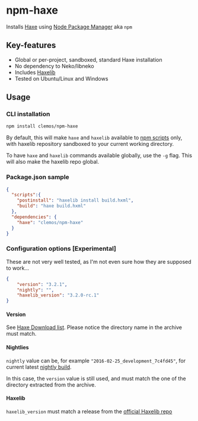 # npm-haxe

Installs [Haxe](http://haxe.org) using [Node Package Manager](https://www.npmjs.com/) aka `npm` 

## Key-features

* Global or per-project, sandboxed, standard Haxe installation
* No dependency to Neko/libneko
* Includes [Haxelib](http://lib.haxe.org/)
* Tested on Ubuntu/Linux and Windows

## Usage

### CLI installation

```bash
npm install clemos/npm-haxe
```

By default, this will make `haxe` and `haxelib` available to [npm scripts](https://docs.npmjs.com/misc/scripts) only,
with haxelib repository sandboxed to your current working directory.

To have `haxe` and `haxelib` commands available globally, use the `-g` flag.
This will also make the haxelib repo global.

### Package.json sample

```json
{
  "scripts":{
    "postinstall": "haxelib install build.hxml",
    "build": "haxe build.hxml"
  },
  "dependencies": {
    "haxe": "clemos/npm-haxe"
  }
}
```

### Configuration options [Experimental]

These are not very well tested, as I'm not even sure how they are supposed to work...

```json
{
    "version": "3.2.1",
    "nightly": "",
    "haxelib_version": "3.2.0-rc.1"
}
```

#### Version

See [Haxe Download list](http://haxe.org/download/list/).
Please notice the directory name in the archive must match.

#### Nightlies

`nightly` value can be, for example `"2016-02-25_development_7c4fd45"`, 
for current latest [nightly build](http://hxbuilds.s3-website-us-east-1.amazonaws.com/builds/haxe/index.html).

In this case, the `version` value is still used, and must match the one of the directory extracted from the archive.

#### Haxelib

`haxelib_version` must match a release from the [official Haxelib repo](https://github.com/HaxeFoundation/haxelib/releases)
